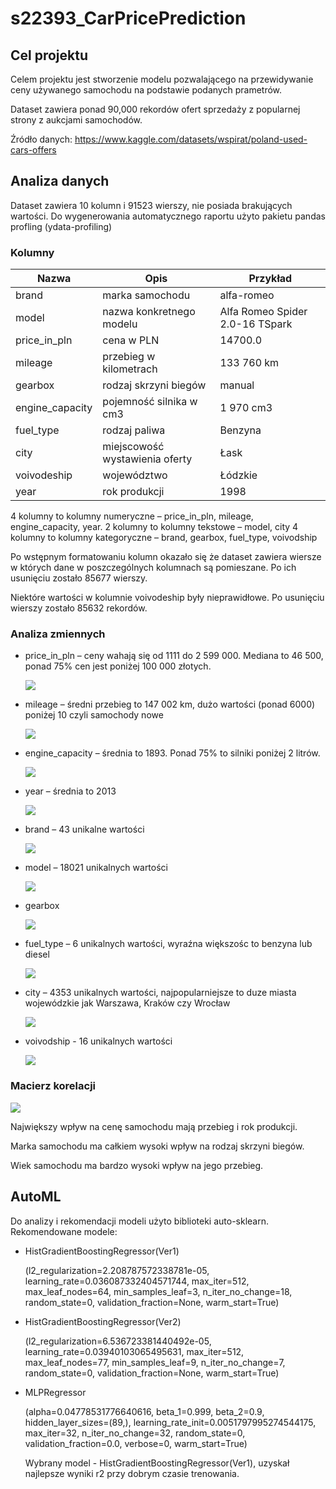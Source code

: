 # s22393_CarPricePrediction
## Cel projektu
Celem projektu jest stworzenie modelu pozwalającego na przewidywanie ceny używanego samochodu na podstawie podanych prametrów.

Dataset zawiera ponad 90,000 rekordów ofert sprzedaży z popularnej strony z aukcjami samochodów.

Źródło danych: https://www.kaggle.com/datasets/wspirat/poland-used-cars-offers

## Analiza danych

Dataset zawiera 10 kolumn i 91523 wierszy, nie posiada brakujących wartości.
Do wygenerowania automatycznego raportu użyto pakietu pandas profling (ydata-profiling)
### Kolumny

| Nazwa | Opis | Przykład |
| ----- | ----- | ------- |
| brand | marka samochodu | alfa-romeo |
| model | nazwa konkretnego modelu | Alfa Romeo Spider 2.0-16 TSpark |
| price_in_pln | cena w PLN | 14700.0 |
| mileage | przebieg w kilometrach | 133 760 km |
| gearbox | rodzaj skrzyni biegów | manual |
| engine_capacity | pojemność silnika w cm3 | 1 970 cm3	 |
| fuel_type | rodzaj paliwa | Benzyna |
| city | miejscowość wystawienia oferty | Łask |
| voivodeship | województwo | Łódzkie |
| year | rok produkcji | 1998 |

4 kolumny to kolumny numeryczne – price_in_pln, mileage, engine_capacity, year.
2 kolumny to kolumny tekstowe – model, city
4 kolumny to kolumny kategoryczne – brand, gearbox, fuel_type, voivodship

Po wstępnym formatowaniu kolumn okazało się że dataset zawiera wiersze w których dane w poszczególnych kolumnach są pomieszane. Po ich usunięciu zostało 85677 wierszy.

Niektóre wartości w kolumnie voivodeship były nieprawidłowe. Po usunięciu wierszy zostało 85632 rekordów.
### Analiza zmiennych
- price_in_pln – ceny wahają się od 1111 do 2 599 000. Mediana to 46 500, ponad 75% cen jest poniżej 100 000 złotych.

  ![](plot/price_dist.png)
- mileage – średni przebieg to 147 002 km, dużo wartości (ponad 6000) poniżej 10 czyli samochody nowe

  ![](plot/mileage_dist.png)
- engine_capacity – średnia to 1893. Ponad 75% to silniki poniżej 2 litrów.

  ![](plot/engine_dist.png)
- year – średnia to 2013

  ![](plot/year_dist.png)
- brand – 43 unikalne wartości
  
  ![](plot/brand.png)
- model – 18021 unikalnych wartości

  ![](plot/brand.png)
- gearbox

  ![](plot/gearbox.png)
- fuel_type – 6 unikalnych wartości, wyraźna większośc to benzyna lub diesel

  ![](plot/fuel.png)
- city – 4353 unikalnych wartości, najpopularniejsze to duze miasta wojewódzkie jak Warszawa, Kraków czy Wrocław

  ![](plot/city.png)
- voivodship - 16 unikalnych wartości

  ![](plot/voivodship.png)

### Macierz korelacji
![](plot/heatmap.png)

Największy wpływ na cenę samochodu mają przebieg i rok produkcji.

Marka samochodu ma całkiem wysoki wpływ na rodzaj skrzyni biegów.

Wiek samochodu ma bardzo wysoki wpływ na jego przebieg.

## AutoML
Do analizy i rekomendacji modeli użyto biblioteki auto-sklearn.
Rekomendowane modele: 
- HistGradientBoostingRegressor(Ver1)
  
    (l2_regularization=2.208787572338781e-05,
                                learning_rate=0.036087332404571744, max_iter=512,
                                max_leaf_nodes=64, min_samples_leaf=3,
                                n_iter_no_change=18, random_state=0,
                                validation_fraction=None, warm_start=True)
- HistGradientBoostingRegressor(Ver2)
  
    (l2_regularization=6.536723381440492e-05,
                                learning_rate=0.03940103065495631, max_iter=512,
                                max_leaf_nodes=77, min_samples_leaf=9,
                                n_iter_no_change=7, random_state=0,
                                validation_fraction=None, warm_start=True)
- MLPRegressor

    (alpha=0.04778531776640616, beta_1=0.999, beta_2=0.9,
               hidden_layer_sizes=(89,), learning_rate_init=0.0051797995274544175,
               max_iter=32, n_iter_no_change=32, random_state=0,
               validation_fraction=0.0, verbose=0, warm_start=True)

  Wybrany model - HistGradientBoostingRegressor(Ver1), uzyskał najlepsze wyniki r2 przy dobrym czasie trenowania.
